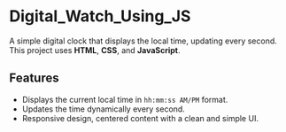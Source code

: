 # Digital_Watch_Using_JS

A simple digital clock that displays the local time, updating every second. This project uses **HTML**, **CSS**, and **JavaScript**.

## Features
- Displays the current local time in `hh:mm:ss AM/PM` format.
- Updates the time dynamically every second.
- Responsive design, centered content with a clean and simple UI.
